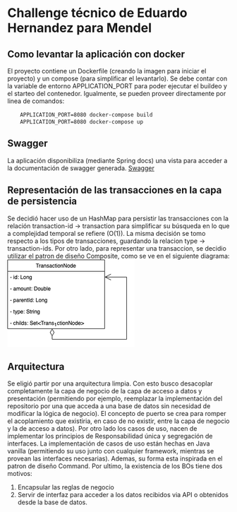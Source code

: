 
# Challenge técnico de Eduardo Hernandez para Mendel  
  
 ## Como levantar la aplicación con docker
El proyecto contiene un Dockerfile (creando la imagen para iniciar el proyecto) y un compose (para simplificar el levantarlo). 
Se debe contar con la variable de entorno APPLICATION_PORT para poder ejecutar el buildeo y el starteo del contenedor. Igualmente, se pueden proveer directamente por linea de comandos:
```
	APPLICATION_PORT=8080 docker-compose build
	APPLICATION_PORT=8080 docker-compose up
```

## Swagger  
La aplicación disponibiliza (mediante Spring docs) una vista para acceder a la documentación de swagger generada.
[Swagger](http://localhost:{APPLICATION_PORT}/swagger-ui.html)

## Representación de las transacciones en la capa de persistencia
Se decidió hacer uso de un HashMap para persistir las transacciones con la relación transaction-id -> transaction para simplificar su búsqueda en lo que a complejidad temporal se refiere (O(1)).
La misma decisión se tomo respecto a los tipos de transacciones, guardando la relacion type -> transaction-ids.
Por otro lado, para representar una transaccion, se decidio utilizar el patron de diseño Composite, como se ve en el siguiente diagrama:
![transactionNode](https://github.com/hernandezed/mendel-exam/blob/master/docs/transactionNode.png)

## Arquitectura
Se eligió partir por una arquitectura limpia. Con esto busco desacoplar completamente la capa de negocio de la capa de acceso a datos y presentación (permitiendo por ejemplo, reemplazar la implementación del  repositorio por una que acceda a una base de datos sin necesidad de modificar la lógica de negocio). 
El concepto de puerto se crea para romper el acoplamiento que existiria, en caso de no existir, entre la capa de negocio y la de acceso a datos).
Por otro lado los casos de uso, nacen de implementar los principios de Responsabilidad única y segregación de interfaces. La implementación de casos de uso están hechas en Java vanilla (permitiendo su uso junto con cualquier framework, mientras se provean las interfaces necesarias). Ademas, su forma esta inspirada en el patron de diseño Command.
Por ultimo, la existencia de los BOs tiene dos motivos:
1. Encapsular las reglas de negocio
2. Servir de interfaz para acceder a los datos recibidos via API o obtenidos desde la base de datos.


 
